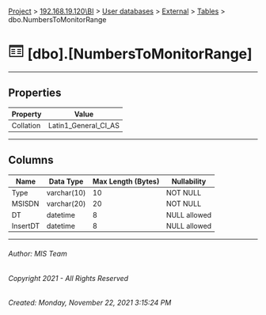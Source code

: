 #### 

[Project](../../../../index.md) > [192.168.19.120\\BI](../../../index.md) > [User databases](../../index.md) > [External](../index.md) > [Tables](Tables.md) > dbo.NumbersToMonitorRange

# ![Tables](../../../../Images/Table32.png) [dbo].[NumbersToMonitorRange]

---

## <a name="#properties"></a>Properties

| Property | Value |
|---|---|
| Collation | Latin1_General_CI_AS |


---

## <a name="#columns"></a>Columns

| Name | Data Type | Max Length (Bytes) | Nullability |
|---|---|---|---|
| Type | varchar(10) | 10 | NOT NULL |
| MSISDN | varchar(20) | 20 | NOT NULL |
| DT | datetime | 8 | NULL allowed |
| InsertDT | datetime | 8 | NULL allowed |


---

###### Author:  MIS Team

###### Copyright 2021 - All Rights Reserved

###### Created: Monday, November 22, 2021 3:15:24 PM

